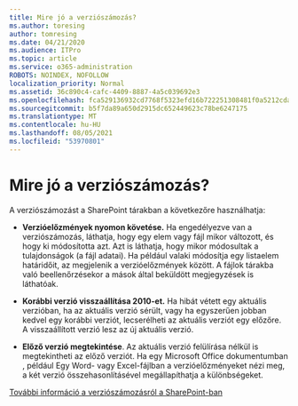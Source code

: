 ```yaml
---
title: Mire jó a verziószámozás?
ms.author: toresing
author: tomresing
ms.date: 04/21/2020
ms.audience: ITPro
ms.topic: article
ms.service: o365-administration
ROBOTS: NOINDEX, NOFOLLOW
localization_priority: Normal
ms.assetid: 36c890c4-cafc-4409-8887-4a5c039692e3
ms.openlocfilehash: fca529136932cd7768f5323efd16b722251308481f0a5212cda5ac5e7dc591d1
ms.sourcegitcommit: b5f7da89a650d2915dc652449623c78be6247175
ms.translationtype: MT
ms.contentlocale: hu-HU
ms.lasthandoff: 08/05/2021
ms.locfileid: "53970801"
---
```

# <a name="what-can-i-do-with-versioning"></a>Mire jó a verziószámozás?

A verziószámozást a SharePoint tárakban a következőre használhatja:
  
- **Verzióelőzmények nyomon követése.** Ha engedélyezve van a verziószámozás, láthatja, hogy egy elem vagy fájl mikor változott, és hogy ki módosította azt. Azt is láthatja, hogy mikor módosultak a tulajdonságok (a fájl adatai). Ha például valaki módosítja egy listaelem határidőit, az megjelenik a verzióelőzmények között. A fájlok tárakba való beellenőrzésekor a mások által beküldött megjegyzések is láthatóak. 
    
- **Korábbi verzió visszaállítása 2010-et.** Ha hibát vétett egy aktuális verzióban, ha az aktuális verzió sérült, vagy ha egyszerűen jobban kedvel egy korábbi verziót, lecserélheti az aktuális verziót egy előzőre. A visszaállított verzió lesz az új aktuális verzió. 
    
- **Előző verzió megtekintése**. Az aktuális verzió felülírása nélkül is megtekintheti az előző verziót. Ha egy Microsoft Office dokumentumban , például Egy Word- vagy Excel-fájlban a verzióelőzményeket nézi meg, a két verzió összehasonlításével megállapíthatja a különbségeket. 
    
[További információ a verziószámozásról a SharePoint-ban](https://go.microsoft.com/fwlink/?linkid=875710)
  


